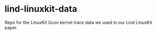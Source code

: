 # lind-linuxkit-data
Repo for the LinuxKit Gcov kernel trace data we used in our Lind LinuxKit paper. 
